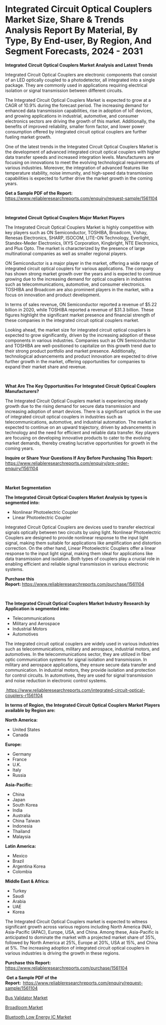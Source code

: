 <p><h1>Integrated Circuit Optical Couplers Market Size, Share & Trends Analysis Report By Material, By Type, By End-user, By Region, And Segment Forecasts, 2024 - 2031</h1></p><p><strong>Integrated Circuit Optical Couplers Market Analysis and Latest Trends</strong></p>
<p><p>Integrated Circuit Optical Couplers are electronic components that consist of an LED optically coupled to a photodetector, all integrated into a single package. They are commonly used in applications requiring electrical isolation or signal transmission between different circuits.</p><p>The Integrated Circuit Optical Couplers Market is expected to grow at a CAGR of 10.9% during the forecast period. The increasing demand for enhanced data transmission capabilities, rise in adoption of IoT devices, and growing applications in industrial, automotive, and consumer electronics sectors are driving the growth of this market. Additionally, the benefits of improved reliability, smaller form factor, and lower power consumption offered by integrated circuit optical couplers are further fueling market growth.</p><p>One of the latest trends in the Integrated Circuit Optical Couplers Market is the development of advanced integrated circuit optical couplers with higher data transfer speeds and increased integration levels. Manufacturers are focusing on innovations to meet the evolving technological requirements of various industries. Moreover, the integration of advanced features like temperature stability, noise immunity, and high-speed data transmission capabilities is expected to further drive the market growth in the coming years.</p></p>
<p><strong>Get a Sample PDF of the Report:&nbsp;</strong> <a href="https://www.reliableresearchreports.com/enquiry/request-sample/1561104">https://www.reliableresearchreports.com/enquiry/request-sample/1561104</a></p>
<p>&nbsp;</p>
<p><strong>Integrated Circuit Optical Couplers Major Market Players</strong></p>
<p><p>The Integrated Circuit Optical Couplers Market is highly competitive with key players such as ON Semiconductor, TOSHIBA, Broadcom, Vishay, Renesas Electronics, SHARP, ISOCOM, LITE-ON Technology, Everlight, Standex-Meder Electronics, IXYS Corporation, Kingbright, NTE Electronics, and Plus Opto. The market is characterized by the presence of large multinational companies as well as smaller regional players.</p><p>ON Semiconductor is a major player in the market, offering a wide range of integrated circuit optical couplers for various applications. The company has shown strong market growth over the years and is expected to continue growing due to the increasing demand for optical couplers in industries such as telecommunications, automotive, and consumer electronics. TOSHIBA and Broadcom are also prominent players in the market, with a focus on innovation and product development.</p><p>In terms of sales revenue, ON Semiconductor reported a revenue of $5.22 billion in 2020, while TOSHIBA reported a revenue of $31.3 billion. These figures highlight the significant market presence and financial strength of these companies in the integrated circuit optical couplers market.</p><p>Looking ahead, the market size for integrated circuit optical couplers is expected to grow significantly, driven by the increasing adoption of these components in various industries. Companies such as ON Semiconductor and TOSHIBA are well-positioned to capitalize on this growth trend due to their strong product portfolio and market presence. Additionally, technological advancements and product innovation are expected to drive further growth in the market, offering opportunities for companies to expand their market share and revenue.</p></p>
<p>&nbsp;</p>
<p><strong>What Are The Key Opportunities For Integrated Circuit Optical Couplers Manufacturers?</strong></p>
<p><p>The Integrated Circuit Optical Couplers market is experiencing steady growth due to the rising demand for secure data transmission and increasing adoption of smart devices. There is a significant uptick in the use of integrated circuit optical couplers in industries such as telecommunications, automotive, and industrial automation. The market is expected to continue on an upward trajectory, driven by advancements in technology and the need for efficient and reliable data transfer. Key players are focusing on developing innovative products to cater to the evolving market demands, thereby creating lucrative opportunities for growth in the coming years.</p></p>
<p><strong>Inquire or Share Your Questions If Any Before Purchasing This Report:</strong> <a href="https://www.reliableresearchreports.com/enquiry/pre-order-enquiry/1561104">https://www.reliableresearchreports.com/enquiry/pre-order-enquiry/1561104</a></p>
<p>&nbsp;</p>
<p><strong>Market Segmentation</strong></p>
<p><strong>The Integrated Circuit Optical Couplers Market Analysis by types is segmented into:</strong></p>
<p><ul><li>Nonlinear Photoelectric Coupler</li><li>Linear Photoelectric Coupler</li></ul></p>
<p><p>Integrated Circuit Optical Couplers are devices used to transfer electrical signals optically between two circuits by using light. Nonlinear Photoelectric Couplers are designed to provide nonlinear response to the input light signal, making them suitable for applications like amplification and distortion correction. On the other hand, Linear Photoelectric Couplers offer a linear response to the input light signal, making them ideal for applications like data transmission and isolation. Both types of couplers play a crucial role in enabling efficient and reliable signal transmission in various electronic systems.</p></p>
<p><strong>Purchase this Report:&nbsp;</strong><a href="https://www.reliableresearchreports.com/purchase/1561104">https://www.reliableresearchreports.com/purchase/1561104</a></p>
<p>&nbsp;</p>
<p><strong>The Integrated Circuit Optical Couplers Market Industry Research by Application is segmented into:</strong></p>
<p><ul><li>Telecommunications</li><li>Military and Aerospace</li><li>Industrial Motors</li><li>Automotives</li></ul></p>
<p><p>The integrated circuit optical couplers are widely used in various industries such as telecommunications, military and aerospace, industrial motors, and automotives. In the telecommunications sector, they are utilized in fiber optic communication systems for signal isolation and transmission. In military and aerospace applications, they ensure secure data transfer and communication. In industrial motors, they provide isolation and protection for control circuits. In automotives, they are used for signal transmission and noise reduction in electronic control systems.</p></p>
<p><a href="https://www.reliableresearchreports.com/integrated-circuit-optical-couplers-r1561104">&nbsp;https://www.reliableresearchreports.com/integrated-circuit-optical-couplers-r1561104</a></p>
<p><strong>In terms of Region, the Integrated Circuit Optical Couplers Market Players available by Region are:</strong></p>
<p>
    <p> <strong> North America: </strong>
        <ul>
            <li>United States</li>
            <li>Canada</li>
        </ul>
        </p> 
    <p> <strong> Europe: </strong>
        <ul>
            <li>Germany</li>
            <li>France</li>
            <li>U.K.</li>
            <li>Italy</li>
            <li>Russia</li>
        </ul>
        </p> 
    <p> <strong> Asia-Pacific: </strong>
        <ul>
            <li>China</li>
            <li>Japan</li>
            <li>South Korea</li>
            <li>India</li>
            <li>Australia</li>
            <li>China Taiwan</li>
            <li>Indonesia</li>
            <li>Thailand</li>
            <li>Malaysia</li>
        </ul>
        </p> 
    <p> <strong> Latin America: </strong>
        <ul>
            <li>Mexico</li>
            <li>Brazil</li>
            <li>Argentina Korea</li>
            <li>Colombia</li>
        </ul>
        </p> 
    <p> <strong> Middle East & Africa: </strong>
        <ul>
            <li>Turkey</li>
            <li>Saudi</li>
            <li>Arabia</li>
            <li>UAE</li>
            <li>Korea</li>
        </ul>
    </p>
    </p>
<p><p>The Integrated Circuit Optical Couplers market is expected to witness significant growth across various regions including North America (NA), Asia-Pacific (APAC), Europe, USA, and China. Among these, Asia-Pacific is anticipated to dominate the market with a projected market share of 35%, followed by North America at 25%, Europe at 20%, USA at 15%, and China at 5%. The increasing adoption of integrated circuit optical couplers in various industries is driving the growth in these regions.</p></p>
<p><strong>Purchase this Report: </strong><a href="https://www.reliableresearchreports.com/purchase/1561104">https://www.reliableresearchreports.com/purchase/1561104</a></p>
<p>&nbsp;<strong>Get a Sample PDF of the Report:&nbsp;&nbsp;</strong><a href="https://www.reliableresearchreports.com/enquiry/request-sample/1561104">https://www.reliableresearchreports.com/enquiry/request-sample/1561104</a></p>
<p><strong></strong></p>
<p><p><a href="https://github.com/hannahforsyth9786/Market-Research-Report-List-1/blob/main/bus-validator-market.md">Bus Validator Market</a></p><p><a href="https://github.com/daveutchsj/Market-Research-Report-List-1/blob/main/broadloom-market.md">Broadloom Market</a></p><p><a href="https://github.com/belaayi865/Market-Research-Report-List-1/blob/main/bluetooth-low-energy-ic-market.md">Bluetooth Low Energy IC Market</a></p></p>